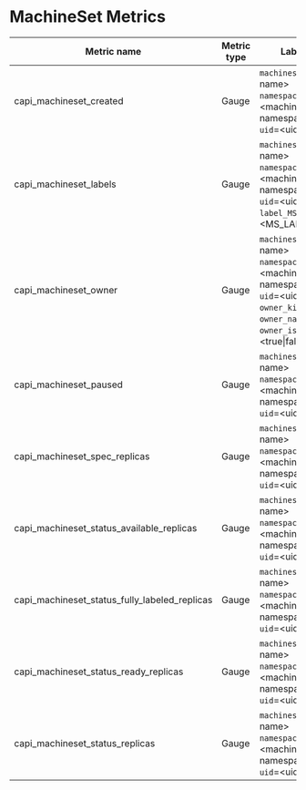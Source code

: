# MachineSet Metrics

| Metric name                                   | Metric type | Labels/tags                                                                                                                                                                                                    |
|-----------------------------------------------|-------------|----------------------------------------------------------------------------------------------------------------------------------------------------------------------------------------------------------------|
| capi_machineset_created                       | Gauge       | `machineset`=&lt;ms-name&gt; <br> `namespace`=&lt;machineset-namespace&gt; <br> `uid`=&lt;uid&gt;                                                                                                              |
| capi_machineset_labels                        | Gauge       | `machineset`=&lt;ms-name&gt; <br> `namespace`=&lt;machineset-namespace&gt; <br> `uid`=&lt;uid&gt; <br> `label_MS_LABEL`=&lt;MS_LABEL&                                                                          |
| capi_machineset_owner                         | Gauge       | `machineset`=&lt;ms-name&gt; <br> `namespace`=&lt;machineset-namespace&gt; <br> `uid`=&lt;uid&gt; <br> `owner_kind`=&lt;kind&gt; <br> `owner_name`=&lt;name&gt; <br> `owner_is_controller`=&lt;true\|false&gt; |
| capi_machineset_paused                        | Gauge       | `machineset`=&lt;ms-name&gt; <br> `namespace`=&lt;machineset-namespace&gt; <br> `uid`=&lt;uid&gt;                                                                                                              |
| capi_machineset_spec_replicas                 | Gauge       | `machineset`=&lt;ms-name&gt; <br> `namespace`=&lt;machineset-namespace&gt; <br> `uid`=&lt;uid&gt;                                                                                                              |
| capi_machineset_status_available_replicas     | Gauge       | `machineset`=&lt;ms-name&gt; <br> `namespace`=&lt;machineset-namespace&gt; <br> `uid`=&lt;uid&gt;                                                                                                              |
| capi_machineset_status_fully_labeled_replicas | Gauge       | `machineset`=&lt;ms-name&gt; <br> `namespace`=&lt;machineset-namespace&gt; <br> `uid`=&lt;uid&gt;                                                                                                              |
| capi_machineset_status_ready_replicas         | Gauge       | `machineset`=&lt;ms-name&gt; <br> `namespace`=&lt;machineset-namespace&gt; <br> `uid`=&lt;uid&gt;                                                                                                              |
| capi_machineset_status_replicas               | Gauge       | `machineset`=&lt;ms-name&gt; <br> `namespace`=&lt;machineset-namespace&gt; <br> `uid`=&lt;uid&gt;                                                                                                              |
